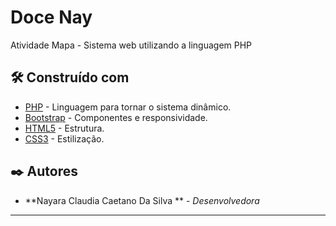 # Doce Nay

Atividade Mapa - Sistema web utilizando a linguagem PHP

## 🛠️ Construído com

* [PHP](https://www.php.net/) - Linguagem para tornar o sistema dinâmico.
* [Bootstrap](https://getbootstrap.com/) - Componentes e responsividade.
* [HTML5](https://developer.mozilla.org/pt-BR/docs/Web/HTML) - Estrutura.
* [CSS3](https://developer.mozilla.org/pt-BR/docs/Web/CSS) - Estilização.

## ✒️ Autores

* **Nayara Claudia Caetano Da Silva ** - *Desenvolvedora* 

---

